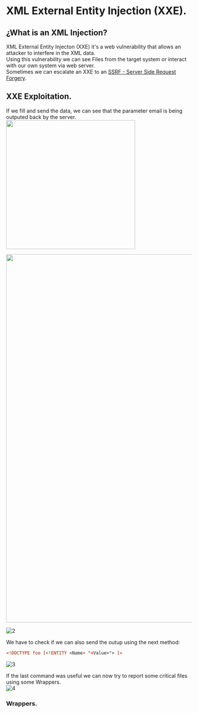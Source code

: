 # XML External Entity Injection (XXE).
## ¿What is an XML Injection?
XML External Entity Injecton (XXE) it's a web vulnerability that allows an attacker to interfere in the XML data. <br />
Using this vulnerability we can see Files from the target system or interact with our own system via web server. <br />
Sometimes we can escalate an XXE to an [SSRF - Server Side Request Forgery](https://github.com/alejandro-pentest/Hacking-Web/tree/main/Server-side%20request%20forgery%20(SSRF)).

## XXE Exploitation.
If we fill and send the data, we can see that the parameter email is being outputed back by the server.<br />
<img src="https://github.com/alejandro-pentest/Hacking-Web/assets/161533623/c60143c4-bda3-4a60-82a6-860ab2410da4" width="350">

<img src="https://github.com/alejandro-pentest/Hacking-Web/assets/161533623/5232d815-f5c9-4423-b751-2d7f422ee09a" width="1000">

![2](https://github.com/alejandro-pentest/Hacking-Web/assets/161533623/5232d815-f5c9-4423-b751-2d7f422ee09a)

We have to check if we can also send the outup using the next method:<br />
```xml
<!DOCTYPE foo [<!ENTITY <Name> "<Value>"> ]>
```
![3](https://github.com/alejandro-pentest/Hacking-Web/assets/161533623/f557d264-8ae4-4d03-b479-8f2fcaf13f52)<br />

If the last command was useful we can now try to report some critical files using some Wrappers.<br />
![4](https://github.com/alejandro-pentest/Hacking-Web/assets/161533623/eac5fa56-da99-429f-9d50-4168c56bac44)

### Wrappers.
